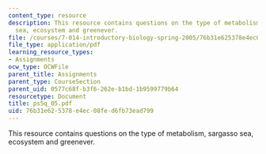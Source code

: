 ```yaml
---
content_type: resource
description: This resource contains questions on the type of metabolism, sargasso
  sea, ecosystem and greenever.
file: /courses/7-014-introductory-biology-spring-2005/76b31e625378e4ec08fed6fb73ead799_ps5q_05.pdf
file_type: application/pdf
learning_resource_types:
- Assignments
ocw_type: OCWFile
parent_title: Assignments
parent_type: CourseSection
parent_uid: 0577c68f-b3f6-262e-b1bd-1b9599779b64
resourcetype: Document
title: ps5q_05.pdf
uid: 76b31e62-5378-e4ec-08fe-d6fb73ead799
---
```

This resource contains questions on the type of metabolism, sargasso sea, ecosystem and greenever.


